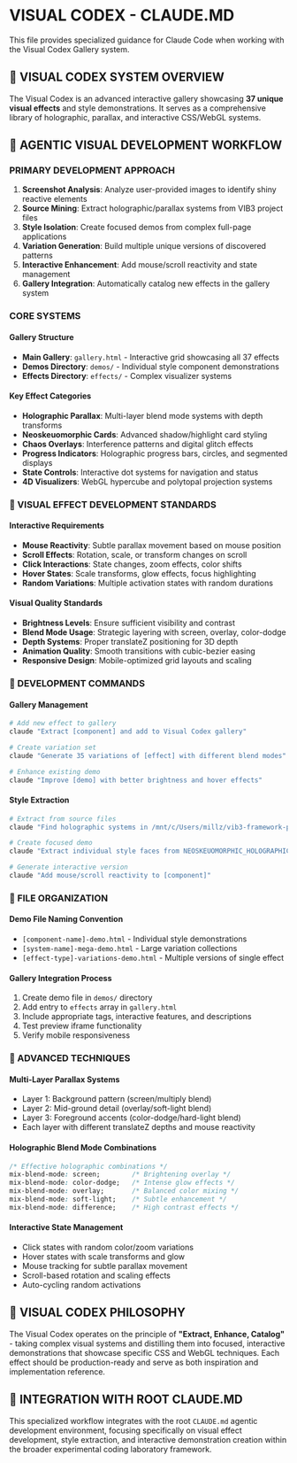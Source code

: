 # VISUAL CODEX - CLAUDE.MD

This file provides specialized guidance for Claude Code when working with the Visual Codex Gallery system.

## 🎨 VISUAL CODEX SYSTEM OVERVIEW

The Visual Codex is an advanced interactive gallery showcasing **37 unique visual effects** and style demonstrations. It serves as a comprehensive library of holographic, parallax, and interactive CSS/WebGL systems.

## 🚀 AGENTIC VISUAL DEVELOPMENT WORKFLOW

### PRIMARY DEVELOPMENT APPROACH
1. **Screenshot Analysis**: Analyze user-provided images to identify shiny reactive elements
2. **Source Mining**: Extract holographic/parallax systems from VIB3 project files
3. **Style Isolation**: Create focused demos from complex full-page applications
4. **Variation Generation**: Build multiple unique versions of discovered patterns
5. **Interactive Enhancement**: Add mouse/scroll reactivity and state management
6. **Gallery Integration**: Automatically catalog new effects in the gallery system

### CORE SYSTEMS

#### **Gallery Structure**
- **Main Gallery**: `gallery.html` - Interactive grid showcasing all 37 effects
- **Demos Directory**: `demos/` - Individual style component demonstrations
- **Effects Directory**: `effects/` - Complex visualizer systems

#### **Key Effect Categories**
- **Holographic Parallax**: Multi-layer blend mode systems with depth transforms
- **Neoskeuomorphic Cards**: Advanced shadow/highlight card styling
- **Chaos Overlays**: Interference patterns and digital glitch effects
- **Progress Indicators**: Holographic progress bars, circles, and segmented displays
- **State Controls**: Interactive dot systems for navigation and status
- **4D Visualizers**: WebGL hypercube and polytopal projection systems

### 🎯 VISUAL EFFECT DEVELOPMENT STANDARDS

#### **Interactive Requirements**
- **Mouse Reactivity**: Subtle parallax movement based on mouse position
- **Scroll Effects**: Rotation, scale, or transform changes on scroll
- **Click Interactions**: State changes, zoom effects, color shifts
- **Hover States**: Scale transforms, glow effects, focus highlighting
- **Random Variations**: Multiple activation states with random durations

#### **Visual Quality Standards**
- **Brightness Levels**: Ensure sufficient visibility and contrast
- **Blend Mode Usage**: Strategic layering with screen, overlay, color-dodge
- **Depth Systems**: Proper translateZ positioning for 3D depth
- **Animation Quality**: Smooth transitions with cubic-bezier easing
- **Responsive Design**: Mobile-optimized grid layouts and scaling

### 🔧 DEVELOPMENT COMMANDS

#### **Gallery Management**
```bash
# Add new effect to gallery
claude "Extract [component] and add to Visual Codex gallery"

# Create variation set
claude "Generate 35 variations of [effect] with different blend modes"

# Enhance existing demo
claude "Improve [demo] with better brightness and hover effects"
```

#### **Style Extraction**
```bash
# Extract from source files
claude "Find holographic systems in /mnt/c/Users/millz/vib3-framework-production/"

# Create focused demo
claude "Extract individual style faces from NEOSKEUOMORPHIC_HOLOGRAPHIC_UI.html"

# Generate interactive version
claude "Add mouse/scroll reactivity to [component]"
```

### 📁 FILE ORGANIZATION

#### **Demo File Naming Convention**
- `[component-name]-demo.html` - Individual style demonstrations
- `[system-name]-mega-demo.html` - Large variation collections
- `[effect-type]-variations-demo.html` - Multiple versions of single effect

#### **Gallery Integration Process**
1. Create demo file in `demos/` directory
2. Add entry to `effects` array in `gallery.html`
3. Include appropriate tags, interactive features, and descriptions
4. Test preview iframe functionality
5. Verify mobile responsiveness

### 🌟 ADVANCED TECHNIQUES

#### **Multi-Layer Parallax Systems**
- Layer 1: Background pattern (screen/multiply blend)
- Layer 2: Mid-ground detail (overlay/soft-light blend)  
- Layer 3: Foreground accents (color-dodge/hard-light blend)
- Each layer with different translateZ depths and mouse reactivity

#### **Holographic Blend Mode Combinations**
```css
/* Effective holographic combinations */
mix-blend-mode: screen;        /* Brightening overlay */
mix-blend-mode: color-dodge;   /* Intense glow effects */
mix-blend-mode: overlay;       /* Balanced color mixing */
mix-blend-mode: soft-light;    /* Subtle enhancement */
mix-blend-mode: difference;    /* High contrast effects */
```

#### **Interactive State Management**
- Click states with random color/zoom variations
- Hover states with scale transforms and glow
- Mouse tracking for subtle parallax movement
- Scroll-based rotation and scaling effects
- Auto-cycling random activations

## 🎨 VISUAL CODEX PHILOSOPHY

The Visual Codex operates on the principle of **"Extract, Enhance, Catalog"** - taking complex visual systems and distilling them into focused, interactive demonstrations that showcase specific CSS and WebGL techniques. Each effect should be production-ready and serve as both inspiration and implementation reference.

## 🔗 INTEGRATION WITH ROOT CLAUDE.MD

This specialized workflow integrates with the root `CLAUDE.md` agentic development environment, focusing specifically on visual effect development, style extraction, and interactive demonstration creation within the broader experimental coding laboratory framework.
